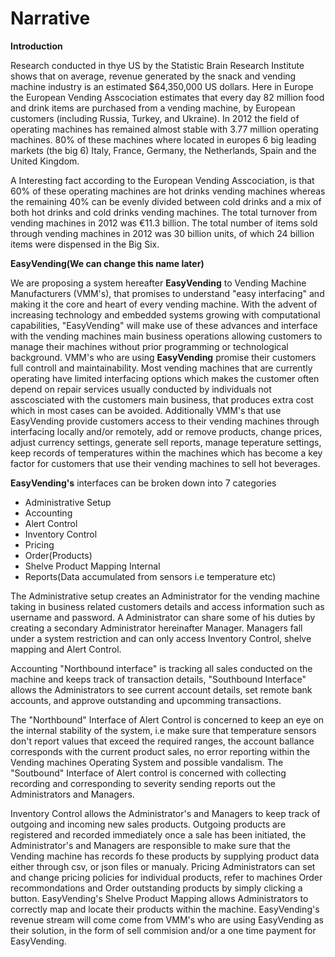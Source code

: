 
# Narrative

**Introduction**

Research conducted in thye US by the Statistic Brain Research Institute shows that on average, revenue generated by the snack and vending machine industry is an estimated $64,350,000 US dollars.
Here in Europe the European Vending Asscociation estimates that every day 82 million food and drink items are purchased from a vending machine, by European customers (including  Russia, Turkey, and Ukraine). 
In 2012 the field of operating machines has remained almost stable with 3.77 million operating machines. 
80% of these machines where located in europes 6 big leading markets (the big 6)
Italy, France, Germany, the Netherlands, Spain and the United Kingdom.

A Interesting fact according to the European Vending Asscociation, is that 60% of these operating machines are hot drinks  vending machines whereas the remaining 40% can be evenly divided between cold drinks and a mix of both hot drinks and cold drinks vending machines.
The total turnover from vending machines in 2012 was €11.3 billion.
The total number of items sold through vending machines in 2012 was 30 billion units, of which 24 billion items were dispensed in the Big Six.  

**EasyVending(We can change this name later)**

We are proposing a system hereafter **EasyVending**  to Vending Machine Manufacturers (VMM's), that promises to understand "easy interfacing" and making it the core and heart of every vending machine.
With the advent of increasing technology and embedded systems growing with computational capabilities, "EasyVending" will make use of these advances and  interface with the vending machines main business operations allowing customers to manage their machines without prior programming or technological background.
VMM's who are using **EasyVending** promise their customers full controll and maintainability. Most vending machines that are currently operating have limited interfacing options which makes the customer often depend on repair services usually conducted by individuals not asscosciated with the customers main business, that produces extra cost which in most cases can be avoided. Additionally VMM's that use EasyVending provide customers access to their vending machines through interfacing locally and/or remotely, add or remove products, change prices, adjust currency settings, generate sell reports, manage teperature settings, keep records of temperatures within the machines which has become a key factor for customers that use their vending machines to sell hot beverages.

**EasyVending's** interfaces can be broken down into 7 categories 

* Administrative Setup
* Accounting
* Alert Control
* Inventory Control
* Pricing
* Order(Products)
* Shelve Product Mapping Internal 
* Reports(Data accumulated from sensors i.e temperature etc)


The Administrative setup creates an Administrator for the vending machine taking in business related customers details and access information such as username and password. A Administrator can share some of his duties by creating a secondary Administrator hereinafter Manager. 
Managers fall under a system restriction and can only access Inventory Control, shelve mapping and Alert Control.

Accounting "Northbound interface" is tracking all sales conducted on the machine and keeps track of transaction details, "Southbound Interface" allows the Administrators to see current account details, set remote bank accounts,
and approve outstanding and upcomming transactions.

The "Northbound" Interface of Alert Control is concerned to keep an eye on the internal stability of the system, i.e make sure that temperature sensors don't report values that exceed the required ranges, the account ballance corresponds with the current product sales, no error reporting within the Vending machines Operating System and possible vandalism.
The "Soutbound" Interface of Alert control is concerned with collecting recording and corresponding to severity sending reports out the Administrators and Managers. 

Inventory Control allows the Administrator's and Managers to keep track of outgoing and incoming new sales products. Outgoing products are registered and recorded immediately once a sale has been initiated, the Administrator's and Managers are responsible to make sure that the Vending machine has records fo these products by supplying product data either through csv, or json files or manualy. 
Pricing Administrators can set and change pricing policies for individual products, refer to machines Order recommondations and Order outstanding products by simply clicking a button.
EasyVending's  Shelve Product Mapping allows Administrators to correctly map and locate their products within the machine. 
EasyVending's revenue stream will come come from VMM's who are using EasyVending as their solution, in the form of sell commision and/or a one time payment for EasyVending.

